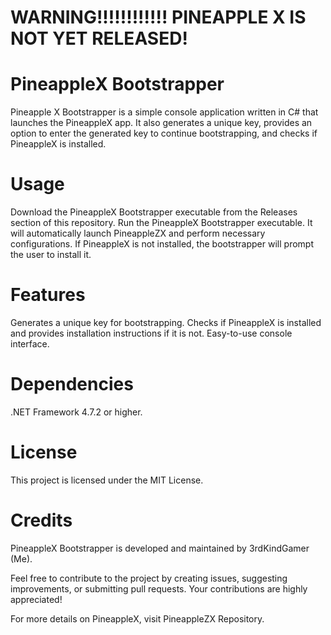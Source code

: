 # WARNING!!!!!!!!!!!! PINEAPPLE X IS NOT YET RELEASED!




# PineappleX Bootstrapper
 Pineapple X Bootstrapper is a simple console application written in C# that launches the PineappleX app. It also generates a unique key, provides an option to enter the generated key to continue bootstrapping, and checks if PineappleX is installed.
# Usage
Download the PineappleX Bootstrapper executable from the Releases section of this repository.
Run the PineappleX Bootstrapper executable. It will automatically launch PineappleZX and perform necessary configurations.
If PineappleX is not installed, the bootstrapper will prompt the user to install it.
# Features
Generates a unique key for bootstrapping.
Checks if PineappleX is installed and provides installation instructions if it is not.
Easy-to-use console interface.
# Dependencies
.NET Framework 4.7.2 or higher.
# License
This project is licensed under the MIT License.

# Credits
PineappleX Bootstrapper is developed and maintained by 3rdKindGamer (Me).

Feel free to contribute to the project by creating issues, suggesting improvements, or submitting pull requests. Your contributions are highly appreciated!

For more details on PineappleX, visit PineappleZX Repository.
